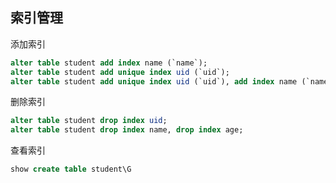 ## 索引管理

添加索引

```sql
alter table student add index name (`name`);
alter table student add unique index uid (`uid`);
alter table student add unique index uid (`uid`), add index name (`name`),add index age (`age`);
```

删除索引

```sql
alter table student drop index uid;
alter table student drop index name, drop index age;
```

查看索引

```sql
show create table student\G
```
